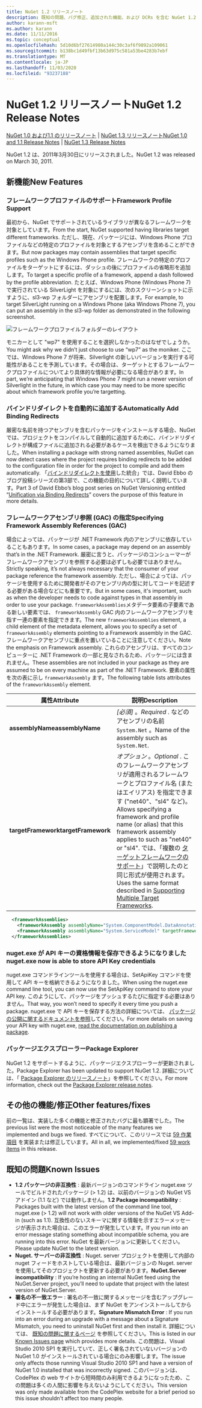 ```yaml
---
title: NuGet 1.2 リリースノート
description: 既知の問題、バグ修正、追加された機能、および DCRs を含む NuGet 1.2 のリリースノート。
author: karann-msft
ms.author: karann
ms.date: 11/11/2016
ms.topic: conceptual
ms.openlocfilehash: 5d10d6bf27614980a144c30c3af6f9892a109061
ms.sourcegitcommit: b138bc1d49fbf13b63d975c581a53be4283b7ebf
ms.translationtype: MT
ms.contentlocale: ja-JP
ms.lasthandoff: 11/03/2020
ms.locfileid: "93237188"
---
```

# <a name="nuget-12-release-notes"></a><span data-ttu-id="4337a-103">NuGet 1.2 リリースノート</span><span class="sxs-lookup"><span data-stu-id="4337a-103">NuGet 1.2 Release Notes</span></span>

<span data-ttu-id="4337a-104">[NuGet 1.0 および1.1 のリリースノート](../release-notes/nuget-1.1.md)  | [NuGet 1.3 リリースノート](../release-notes/nuget-1.3.md)</span><span class="sxs-lookup"><span data-stu-id="4337a-104">[NuGet 1.0 and 1.1 Release Notes](../release-notes/nuget-1.1.md) | [NuGet 1.3 Release Notes](../release-notes/nuget-1.3.md)</span></span>

<span data-ttu-id="4337a-105">NuGet 1.2 は、2011年3月30日にリリースされました。</span><span class="sxs-lookup"><span data-stu-id="4337a-105">NuGet 1.2 was released on March 30, 2011.</span></span>

## <a name="new-features"></a><span data-ttu-id="4337a-106">新機能</span><span class="sxs-lookup"><span data-stu-id="4337a-106">New Features</span></span>

### <a name="framework-profile-support"></a><span data-ttu-id="4337a-107">フレームワークプロファイルのサポート</span><span class="sxs-lookup"><span data-stu-id="4337a-107">Framework Profile Support</span></span>

<span data-ttu-id="4337a-108">最初から、NuGet でサポートされているライブラリが異なるフレームワークを対象としています。</span><span class="sxs-lookup"><span data-stu-id="4337a-108">From the start, NuGet supported having libraries target different frameworks.</span></span> <span data-ttu-id="4337a-109">ただし、現在、パッケージには、Windows Phone プロファイルなどの特定のプロファイルを対象とするアセンブリを含めることができます。</span><span class="sxs-lookup"><span data-stu-id="4337a-109">But now packages may contain assemblies that target specific profiles such as the Windows Phone profile.</span></span> <span data-ttu-id="4337a-110">フレームワークの特定のプロファイルをターゲットにするには、ダッシュの後にプロファイルの省略形を追加します。</span><span class="sxs-lookup"><span data-stu-id="4337a-110">To target a specific profile of a framework, append a dash followed by the profile abbreviation.</span></span> <span data-ttu-id="4337a-111">たとえば、Windows Phone (Windows Phone 7) で実行されている SilverLight を対象にするには、次のスクリーンショットに示すように、sl3-wp フォルダーにアセンブリを配置します。</span><span class="sxs-lookup"><span data-stu-id="4337a-111">For example, to target SilverLight running on a Windows Phone (aka Windows Phone 7), you can put an assembly in the sl3-wp folder as demonstrated in the following screenshot.</span></span>

![フレームワークプロファイルフォルダーのレイアウト](./media/framework-profile-support.png)

<span data-ttu-id="4337a-113">モニカーとして "wp7" を使用することを選択しなかったのはなぜでしょうか。</span><span class="sxs-lookup"><span data-stu-id="4337a-113">You might ask why we didn’t just choose to use “wp7” as the moniker.</span></span> <span data-ttu-id="4337a-114">ここでは、Windows Phone 7 が将来、Silverlight の新しいバージョンを実行する可能性があることを予測しています。その場合は、ターゲットとするフレームワークプロファイルについてより具体的な情報が必要になる場合があります。</span><span class="sxs-lookup"><span data-stu-id="4337a-114">In part, we’re anticipating that Windows Phone 7 might run a newer version of Silverlight in the future, in which case you may need to be more specific about which framework profile you’re targetting.</span></span>

### <a name="automatically-add-binding-redirects"></a><span data-ttu-id="4337a-115">バインドリダイレクトを自動的に追加する</span><span class="sxs-lookup"><span data-stu-id="4337a-115">Automatically Add Binding Redirects</span></span>

<span data-ttu-id="4337a-116">厳密な名前を持つアセンブリを含むパッケージをインストールする場合、NuGet では、プロジェクトをコンパイルして自動的に追加するために、バインドリダイレクトが構成ファイルに追加される必要があるケースを検出できるようになりました。</span><span class="sxs-lookup"><span data-stu-id="4337a-116">When installing a package with strong named assemblies, NuGet can now detect cases where the project requires binding redirects to be added to the configuration file in order for the project to compile and add them automatically.</span></span> <span data-ttu-id="4337a-117">「[バインドリダイレクトを使用](http://blog.davidebbo.com/2011/01/nuget-versioning-part-3-unification-via.html)した統合」では、David Ebbo のブログ投稿シリーズの第3部で、この機能の目的について詳しく説明しています。</span><span class="sxs-lookup"><span data-stu-id="4337a-117">Part 3 of David Ebbo’s blog post series on NuGet Versioning entitled “[Unification via Binding Redirects](http://blog.davidebbo.com/2011/01/nuget-versioning-part-3-unification-via.html)” covers the purpose of this feature in more details.</span></span>

<a name="framework-assembly-refs"></a>

### <a name="specifying-framework-assembly-references-gac"></a><span data-ttu-id="4337a-118">フレームワークアセンブリ参照 (GAC) の指定</span><span class="sxs-lookup"><span data-stu-id="4337a-118">Specifying Framework Assembly References (GAC)</span></span>

<span data-ttu-id="4337a-119">場合によっては、パッケージが .NET Framework 内のアセンブリに依存していることもあります。</span><span class="sxs-lookup"><span data-stu-id="4337a-119">In some cases, a package may depend on an assembly that’s in the .NET Framework.</span></span> <span data-ttu-id="4337a-120">厳密に言うと、パッケージのコンシューマーがフレームワークアセンブリを参照する必要は必ずしも必要ではありません。</span><span class="sxs-lookup"><span data-stu-id="4337a-120">Strictly speaking, it’s not always necessary that the consumer of your package reference the framework assembly.</span></span> <span data-ttu-id="4337a-121">ただし、場合によっては、パッケージを使用するために開発者がそのアセンブリ内の型に対してコードを記述する必要がある場合などにも重要です。</span><span class="sxs-lookup"><span data-stu-id="4337a-121">But in some cases, it's important, such as when the developer needs to code against types in that assembly in order to use your package.</span></span> <span data-ttu-id="4337a-122">`frameworkAssemblies`メタデータ要素の子要素である新しい要素では、 `frameworkAssembly` GAC 内のフレームワークアセンブリを指す一連の要素を指定できます。</span><span class="sxs-lookup"><span data-stu-id="4337a-122">The new `frameworkAssemblies` element, a child element of the metadata element, allows you to specify a set of `frameworkAssembly` elements pointing to a Framework assembly in the GAC.</span></span> <span data-ttu-id="4337a-123">フレームワークアセンブリに重点を置いていることに注意してください。</span><span class="sxs-lookup"><span data-stu-id="4337a-123">Note the emphasis on Framework assembly.</span></span>
<span data-ttu-id="4337a-124">これらのアセンブリは、すべてのコンピューターに .NET Framework の一部と見なされるため、パッケージには含まれません。</span><span class="sxs-lookup"><span data-stu-id="4337a-124">These assemblies are not included in your package as they are assumed to be on every machine  as part of the .NET Framework.</span></span> <span data-ttu-id="4337a-125">要素の属性を次の表に示し `frameworkAssembly` ます。</span><span class="sxs-lookup"><span data-stu-id="4337a-125">The following table lists attributes of the `frameworkAssembly` element.</span></span>


|<span data-ttu-id="4337a-126">属性</span><span class="sxs-lookup"><span data-stu-id="4337a-126">Attribute</span></span> |<span data-ttu-id="4337a-127">説明</span><span class="sxs-lookup"><span data-stu-id="4337a-127">Description</span></span>|
|----------------|-----------|
|<span data-ttu-id="4337a-128">**assemblyName**</span><span class="sxs-lookup"><span data-stu-id="4337a-128">**assemblyName**</span></span>|<span data-ttu-id="4337a-129">*[必須]* 。</span><span class="sxs-lookup"><span data-stu-id="4337a-129">*Required* .</span></span> <span data-ttu-id="4337a-130">などのアセンブリの名前 `System.Net` 。</span><span class="sxs-lookup"><span data-stu-id="4337a-130">Name of the assembly such as `System.Net`.</span></span>|
|<span data-ttu-id="4337a-131">**targetFramework**</span><span class="sxs-lookup"><span data-stu-id="4337a-131">**targetFramework**</span></span>|<span data-ttu-id="4337a-132">*オプション* 。</span><span class="sxs-lookup"><span data-stu-id="4337a-132">*Optional* .</span></span> <span data-ttu-id="4337a-133">このフレームワークアセンブリが適用されるフレームワークとプロファイル名 (またはエイリアス) を指定できます ("net40"、"sl4" など)。</span><span class="sxs-lookup"><span data-stu-id="4337a-133">Allows specifying a framework and profile name (or alias) that this framework assembly applies to such as "net40" or "sl4".</span></span> <span data-ttu-id="4337a-134">では、「複数の [ターゲットフレームワークのサポート](../create-packages/supporting-multiple-target-frameworks.md)」で説明したのと同じ形式が使用されます。</span><span class="sxs-lookup"><span data-stu-id="4337a-134">Uses the same format described in [Supporting Multiple Target Frameworks](../create-packages/supporting-multiple-target-frameworks.md).</span></span>|

```xml
  <frameworkAssemblies>
    <frameworkAssembly assemblyName="System.ComponentModel.DataAnnotations" targetFramework="net40" />
    <frameworkAssembly assemblyName="System.ServiceModel" targetFramework="net40" />
  </frameworkAssemblies>
```

### <a name="nugetexe-now-is-able-to-store-api-key-credentials"></a><span data-ttu-id="4337a-135">nuget.exe が API キーの資格情報を保存できるようになりました</span><span class="sxs-lookup"><span data-stu-id="4337a-135">nuget.exe now is able to store API Key credentials</span></span>

<span data-ttu-id="4337a-136">nuget.exe コマンドラインツールを使用する場合は、SetApiKey コマンドを使用して API キーを格納できるようになりました。</span><span class="sxs-lookup"><span data-stu-id="4337a-136">When using the nuget.exe command line tool, you can now use the SetApiKey command to store your API key.</span></span> <span data-ttu-id="4337a-137">このようにして、パッケージをプッシュするたびに指定する必要はありません。</span><span class="sxs-lookup"><span data-stu-id="4337a-137">That way, you won’t need to specify it every time you push a package.</span></span> <span data-ttu-id="4337a-138">nuget.exe で API キーを保存する方法の詳細については、 [パッケージの公開に関するドキュメントを参照](../nuget-org/publish-a-package.md)してください。</span><span class="sxs-lookup"><span data-stu-id="4337a-138">For more details on saving your API key with nuget.exe, [read the documentation on publishing a package](../nuget-org/publish-a-package.md).</span></span>

### <a name="package-explorer"></a><span data-ttu-id="4337a-139">パッケージエクスプローラー</span><span class="sxs-lookup"><span data-stu-id="4337a-139">Package Explorer</span></span>
<span data-ttu-id="4337a-140">NuGet 1.2 をサポートするように、パッケージエクスプローラーが更新されました。</span><span class="sxs-lookup"><span data-stu-id="4337a-140">Package Explorer has been updated to support NuGet 1.2.</span></span> <span data-ttu-id="4337a-141">詳細については、「 [Package Explorer のリリースノート](http://nuget.codeplex.com/wikipage?title=New%20features%20in%20NuGet%20Package%20Explorer%201.0)」を参照してください。</span><span class="sxs-lookup"><span data-stu-id="4337a-141">For more information, check out the [Package Explorer release notes](http://nuget.codeplex.com/wikipage?title=New%20features%20in%20NuGet%20Package%20Explorer%201.0).</span></span>

## <a name="other-featuresfixes"></a><span data-ttu-id="4337a-142">その他の機能/修正</span><span class="sxs-lookup"><span data-stu-id="4337a-142">Other features/fixes</span></span>

<span data-ttu-id="4337a-143">前の一覧は、実装した多くの機能と修正されたバグに最も顕著でした。</span><span class="sxs-lookup"><span data-stu-id="4337a-143">The previous list were the most noticeable of the many features we implemented and bugs we fixed.</span></span> <span data-ttu-id="4337a-144">すべてについて、このリリースでは [59 作業項目](http://nuget.codeplex.com/workitem/list/advanced?keyword=&status=All&type=All&priority=All&release=NuGet%201.2&assignedTo=All&component=All&sortField=Votes&sortDirection=Descending&page=0) を実装または修正しています。</span><span class="sxs-lookup"><span data-stu-id="4337a-144">All in all, we implemented/fixed [59 work items](http://nuget.codeplex.com/workitem/list/advanced?keyword=&status=All&type=All&priority=All&release=NuGet%201.2&assignedTo=All&component=All&sortField=Votes&sortDirection=Descending&page=0) in this release.</span></span>

## <a name="known-issues"></a><span data-ttu-id="4337a-145">既知の問題</span><span class="sxs-lookup"><span data-stu-id="4337a-145">Known Issues</span></span>

* <span data-ttu-id="4337a-146">**1.2 パッケージの非互換性** : 最新バージョンのコマンドライン nuget.exe ツールでビルドされたパッケージ (> 1.2) は、以前のバージョンの NuGet VS アドイン (1.1 など) では動作しません。</span><span class="sxs-lookup"><span data-stu-id="4337a-146">**1.2 Package incompatibility** : Packages built with the latest version of the command line tool, nuget.exe (> 1.2) will not work with older versions of the NuGet VS Add-in (such as 1.1).</span></span> <span data-ttu-id="4337a-147">互換性のないスキーマに関する情報を示すエラーメッセージが表示された場合は、このエラーが発生しています。</span><span class="sxs-lookup"><span data-stu-id="4337a-147">If you run into an error message stating something about incompatible schema, you are running into this error.</span></span> <span data-ttu-id="4337a-148">NuGet を最新バージョンに更新してください。</span><span class="sxs-lookup"><span data-stu-id="4337a-148">Please update NuGet to the latest version.</span></span>
* <span data-ttu-id="4337a-149">**Nuget. サーバーの非互換性** : Nuget. server プロジェクトを使用して内部の nuget フィードをホストしている場合は、最新バージョンの Nuget. server を使用してそのプロジェクトを更新する必要があります。</span><span class="sxs-lookup"><span data-stu-id="4337a-149">**NuGet.Server incompatibility** : If you’re hosting an internal NuGet feed using the NuGet.Server project, you’ll need to update that project with the latest version of NuGet.Server.</span></span>
* <span data-ttu-id="4337a-150">**署名の不一致エラー** : 署名の不一致に関するメッセージを含むアップグレード中にエラーが発生した場合は、まず NuGet をアンインストールしてからインストールする必要があります。</span><span class="sxs-lookup"><span data-stu-id="4337a-150">**Signature Mismatch Error** : If you run into an error during an upgrade with a message about a Signature Mismatch, you need to uninstall NuGet first and then install it.</span></span> <span data-ttu-id="4337a-151">詳細については、 [既知の問題に関するページ](../release-notes/known-issues.md) を参照してください。</span><span class="sxs-lookup"><span data-stu-id="4337a-151">This is listed in our [Known Issues page](../release-notes/known-issues.md) which provides more details.</span></span> <span data-ttu-id="4337a-152">この問題は、Visual Studio 2010 SP1 を実行していて、正しく署名されていないバージョンの NuGet 1.0 がインストールされている場合にのみ影響します。</span><span class="sxs-lookup"><span data-stu-id="4337a-152">The issue only affects those running Visual Studio 2010 SP1 and have a version of NuGet 1.0 installed that was incorrectly signed.</span></span> <span data-ttu-id="4337a-153">このバージョンは、CodePlex の web サイトから短時間のみ利用できるようになったため、この問題は多くの人間に影響を与えないようにしてください。</span><span class="sxs-lookup"><span data-stu-id="4337a-153">This version was only made available from the CodePlex website for a brief period so this issue shouldn't affect too many people.</span></span>